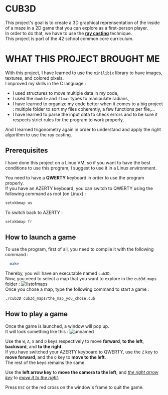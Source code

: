 # CUB3D
This project's goal is to create a 3D graphical reprensentation of the inside of a maze in a 2D game that you can explore as a first-person player.<br />
In order to do that, we have to use the [**ray casting**](https://en.wikipedia.org/wiki/Ray_casting) technique.<br />
This project is part of the 42 school common core curriculum.

# WHAT THIS PROJECT BROUGHT ME

With this project, I have learned to use the `minilibix` library to have images, textures, and colored pixels.<br />
I improved my skills in the C language :
- I used structures to move multiple data in my code,
- I used the `double` and `float` types to manipulate radians,
- I have learned to organize my code better when it comes to a big project : multiple folder to sort my files coherently, a few functions per file,...
- I have learned to parse the input data to check errors and to be sure it respects strict rules for the program to work properly,

And I learned trigonometry again in order to understand and apply the right algorithm to use the ray casting.

## Prerequisites

I have done this project on a Linux VM, so if you want to have the best conditions to use this program, I suggest to use it in a Linux environment.<br />

You need to have a **QWERTY** keyboard in order to use the program properly.<br />
If you have an AZERTY keyboard, you can switch to QWERTY using the following command as root (on Linux) :
```bash
setxkbmap us
```
To switch back to AZERTY :
```bash
setxkbmap fr
```

## How to launch a game

To use the program, first of all, you need to compile it with the following command :
```bash
  make
```
Thereby, you will have an executable named `cub3D`.<br />
Now, you need to select a map that you want to explore in the `cub3d_maps` folder :
![listofmaps](https://user-images.githubusercontent.com/51683861/214024457-55c51905-bfdd-4bc4-aa03-39eb7f17d28a.png)<br />
Once you chose a map, type the following command to start a game :
```bash
./cub3D cub3d_maps/the_map_you_chose.cub
```

## How to play a game
Once the game is launched, a window will pop up.<br />
It will look something like this :
![unnamed](https://user-images.githubusercontent.com/51683861/214078038-b1ad43c3-060a-4fcf-bec3-c30197e0278e.jpg)<br />


Use the `W`, `A`, `S` and `D` keys respectively to move **forward**, **to the left**, **backward**, and **to the right**.<br />
If you have switched your AZERTY keyboard to QWERTY, use the `Z` key to **move forward**, and the `Q` key to **move to the left**.<br />
The rest of the keys remains the same.<br />

Use the **left arrow key** to **move the camera to the left**, and <ins>*the right arrow key*</ins> to <ins>*move it to the right*</ins>.<br />

Press `ESC` or the red cross on the window's frame to quit the game.<br />
